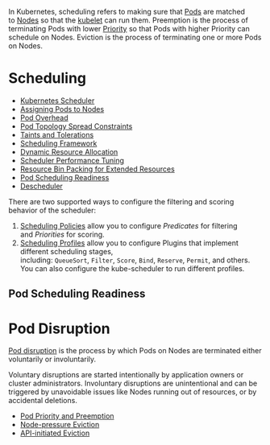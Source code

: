 In Kubernetes, scheduling refers to making sure that [Pods](https://kubernetes.io/docs/concepts/workloads/pods/) are matched to [Nodes](https://kubernetes.io/docs/concepts/architecture/nodes/) so that the [kubelet](https://kubernetes.io/docs/reference/generated/kubelet) can run them. Preemption is the process of terminating Pods with lower [Priority](https://kubernetes.io/docs/concepts/scheduling-eviction/pod-priority-preemption/#pod-priority) so that Pods with higher Priority can schedule on Nodes. Eviction is the process of terminating one or more Pods on Nodes.

# Scheduling
- [Kubernetes Scheduler](https://kubernetes.io/docs/concepts/scheduling-eviction/kube-scheduler/)
- [Assigning Pods to Nodes](https://kubernetes.io/docs/concepts/scheduling-eviction/assign-pod-node/)
- [Pod Overhead](https://kubernetes.io/docs/concepts/scheduling-eviction/pod-overhead/)
- [Pod Topology Spread Constraints](https://kubernetes.io/docs/concepts/scheduling-eviction/topology-spread-constraints/)
- [Taints and Tolerations](https://kubernetes.io/docs/concepts/scheduling-eviction/taint-and-toleration/)
- [Scheduling Framework](https://kubernetes.io/docs/concepts/scheduling-eviction/scheduling-framework/)
- [Dynamic Resource Allocation](https://kubernetes.io/docs/concepts/scheduling-eviction/dynamic-resource-allocation/)
- [Scheduler Performance Tuning](https://kubernetes.io/docs/concepts/scheduling-eviction/scheduler-perf-tuning/)
- [Resource Bin Packing for Extended Resources](https://kubernetes.io/docs/concepts/scheduling-eviction/resource-bin-packing/)
- [Pod Scheduling Readiness](https://kubernetes.io/docs/concepts/scheduling-eviction/pod-scheduling-readiness/)
- [Descheduler](https://github.com/kubernetes-sigs/descheduler#descheduler-for-kubernetes)


There are two supported ways to configure the filtering and scoring behavior of the scheduler:

1. [Scheduling Policies](https://kubernetes.io/docs/reference/scheduling/policies/) allow you to configure _Predicates_ for filtering and _Priorities_ for scoring.
2. [Scheduling Profiles](https://kubernetes.io/docs/reference/scheduling/config/#profiles) allow you to configure Plugins that implement different scheduling stages, including: `QueueSort`, `Filter`, `Score`, `Bind`, `Reserve`, `Permit`, and others. You can also configure the kube-scheduler to run different profiles.


## Pod Scheduling Readiness


# Pod Disruption
[Pod disruption](https://kubernetes.io/docs/concepts/workloads/pods/disruptions/) is the process by which Pods on Nodes are terminated either voluntarily or involuntarily.

Voluntary disruptions are started intentionally by application owners or cluster administrators. Involuntary disruptions are unintentional and can be triggered by unavoidable issues like Nodes running out of resources, or by accidental deletions.

- [Pod Priority and Preemption](https://kubernetes.io/docs/concepts/scheduling-eviction/pod-priority-preemption/)
- [Node-pressure Eviction](https://kubernetes.io/docs/concepts/scheduling-eviction/node-pressure-eviction/)
- [API-initiated Eviction](https://kubernetes.io/docs/concepts/scheduling-eviction/api-eviction/)

